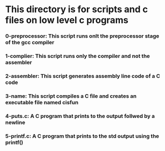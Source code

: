 # This directory is for scripts and c files on low level c programs


### 0-preprocessor: This script runs onlt the preprocessor stage of the gcc compiler

### 1-complier: This script runs only the compiler and not the assembler

### 2-assembler: This script generates assembly line code of a C code

### 3-name: This script compiles a C file and creates an executable file named cisfun

### 4-puts.c: A C program that prints to the output follwed by a newline

### 5-printf.c: A C program that prints to the std output using the printf()

